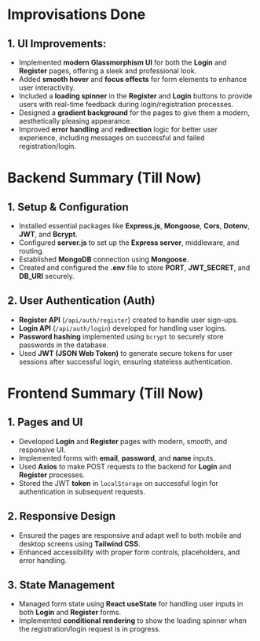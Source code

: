 # Improvisations Done

## 1. UI Improvements:
- Implemented **modern Glassmorphism UI** for both the **Login** and **Register** pages, offering a sleek and professional look.
- Added **smooth hover** and **focus effects** for form elements to enhance user interactivity.
- Included a **loading spinner** in the **Register** and **Login** buttons to provide users with real-time feedback during login/registration processes.
- Designed a **gradient background** for the pages to give them a modern, aesthetically pleasing appearance.
- Improved **error handling** and **redirection** logic for better user experience, including messages on successful and failed registration/login.

# Backend Summary (Till Now)

## 1. Setup & Configuration
- Installed essential packages like **Express.js**, **Mongoose**, **Cors**, **Dotenv**, **JWT**, and **Bcrypt**.
- Configured **server.js** to set up the **Express server**, middleware, and routing.
- Established **MongoDB** connection using **Mongoose**.
- Created and configured the **.env** file to store **PORT**, **JWT_SECRET**, and **DB_URI** securely.

## 2. User Authentication (Auth)
- **Register API** (`/api/auth/register`) created to handle user sign-ups.
- **Login API** (`/api/auth/login`) developed for handling user logins.
- **Password hashing** implemented using `bcrypt` to securely store passwords in the database.
- Used **JWT (JSON Web Token)** to generate secure tokens for user sessions after successful login, ensuring stateless authentication.

# Frontend Summary (Till Now)

## 1. Pages and UI
- Developed **Login** and **Register** pages with modern, smooth, and responsive UI.
- Implemented forms with **email**, **password**, and **name** inputs.
- Used **Axios** to make POST requests to the backend for **Login** and **Register** processes.
- Stored the JWT **token** in `localStorage` on successful login for authentication in subsequent requests.

## 2. Responsive Design
- Ensured the pages are responsive and adapt well to both mobile and desktop screens using **Tailwind CSS**.
- Enhanced accessibility with proper form controls, placeholders, and error handling.

## 3. State Management
- Managed form state using **React useState** for handling user inputs in both **Login** and **Register** forms.
- Implemented **conditional rendering** to show the loading spinner when the registration/login request is in progress.
